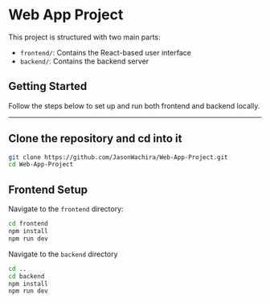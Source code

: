 # Web App Project

This project is structured with two main parts:
- `frontend/`: Contains the React-based user interface
- `backend/`: Contains the backend server

## Getting Started

Follow the steps below to set up and run both frontend and backend locally.

---
## Clone the repository and cd into it
```bash
git clone https://github.com/JasonWachira/Web-App-Project.git
cd Web-App-Project
```
##  Frontend Setup

Navigate to the `frontend` directory:

```bash
cd frontend
npm install
npm run dev
```
Navigate to the `backend` directory
```bash
cd ..
cd backend 
npm install
npm run dev
```

